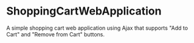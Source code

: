 ShoppingCartWebApplication
==========================

A simple shopping cart web application using Ajax that supports "Add to Cart" and "Remove from Cart" buttons.